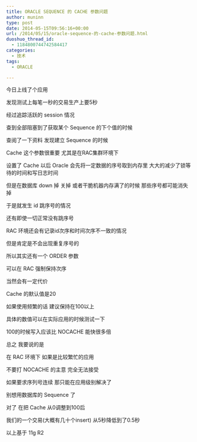 ```yaml
---
title: ORACLE SEQUENCE 的 CACHE 参数问题
author: muninn
type: post
date: 2014-05-15T09:56:16+00:00
url: /2014/05/15/oracle-sequence-的-cache-参数问题.html
duoshuo_thread_id:
  - 1184800744742584417
categories:
  - 技术
tags:
  - ORACLE

---
```

今日上线了个应用
  
发现测试上每笔一秒的交易生产上要5秒
  
经过追踪活跃的 session 情况
  
查到全部阻塞到了获取某个 Sequence 的下个值的时候

查阅了一下资料 发现建立 Sequence 的时候
  
Cache 这个参数很重要 尤其是在RAC集群环境下
  
设置了 Cache 以后 Oracle 会先将一定数据的序号取到内存里 大大的减少了锁等待的时间和写日志时间
  
但是在数据库 down 掉 关掉 或者干脆机器内存满了的时候 那些序号都可能消失掉
  
于是就发生 id 跳序号的情况
  
还有即使一切正常没有跳序号
  
RAC 环境还会有记录id次序和时间次序不一致的情况
  
但是肯定是不会出现重复序号的

所以其实还有一个 ORDER 参数
  
可以在 RAC 强制保持次序
  
当然会有一定代价

Cache 的默认值是20
  
如果使用频繁的话 建议保持在100以上
  
具体的数值可以在实际应用的时候测试一下
  
100的时候写入应该比 NOCACHE 能快很多倍

总之 我要说的是
  
在 RAC 环境下 如果是比较繁忙的应用
  
不要打 NOCACHE 的主意 完全无法接受
  
如果要求序列号连续 那只能在应用级别解决了
  
别想用数据库的 Sequence 了

对了 在把 Cache 从0调整到100后
  
我们的一个交易(大概有几十个insert) 从5秒降低到了0.5秒

以上基于 11g R2